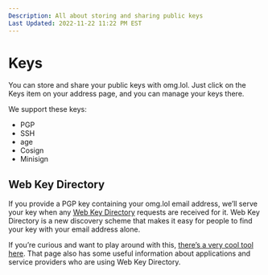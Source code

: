 ```yaml
---
Description: All about storing and sharing public keys  
Last Updated: 2022-11-22 11:22 PM EST
---
```


# Keys

You can store and share your public keys with omg.lol. Just click on the Keys item on your address page, and you can manage your keys there.

We support these keys:

- PGP
- SSH
- age
- Cosign
- Minisign

## Web Key Directory

If you provide a PGP key containing your omg.lol email address, we’ll serve your key when any [Web Key Directory](https://wiki.gnupg.org/WKD) requests are received for it. Web Key Directory is a new discovery scheme that makes it easy for people to find your key with your email address alone.

If you’re curious and want to play around with this, [there’s a very cool tool here](https://metacode.biz/openpgp/web-key-directory). That page also has some useful information about applications and service providers who are using Web Key Directory.
